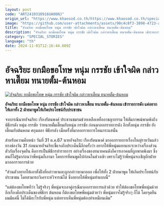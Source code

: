 ```yaml
---
layout: post
code: "ART2410310916UA06NJ"
origin_url: "https://www.khaosod.co.th/https://www.khaosod.co.th/special-stories/news_9483942"
image: "https://github.com/user-attachments/assets/90c4c8f3-3898-4723-aa92-f35d66dd817c"
title: "อัจฉริยะ ยกมือขอโทษ หนุ่ม กรรชัย เข้าใจผิด กล่าวหาเตี๊ยม ทนายตั้ม-ต้นหอม"
description: "อัจฉริยะ ยกมือขอโทษ หนุ่ม กรรชัย เข้าใจผิด กล่าวหาเตี๊ยม ทนายตั้ม-ต้นหอม เข้ารายการดัง แค่อยากให้เอาทั้ง 2 ฝ่ายมาพูดให้เกิดประโยชน์กับประชาชน"
category: "SPECIAL_STORIES"
language: "th"
date: 2024-11-01T12:16:44.609Z
---
```


# อัจฉริยะ ยกมือขอโทษ หนุ่ม กรรชัย เข้าใจผิด กล่าวหาเตี๊ยม ทนายตั้ม-ต้นหอม

[![อัจฉริยะ ยกมือขอโทษ หนุ่ม กรรชัย เข้าใจผิด กล่าวหาเตี๊ยม ทนายตั้ม-ต้นหอม](https://www.khaosod.co.th/wpapp/uploads/2024/10/455448-1.jpg "อัจฉริยะ ยกมือขอโทษ หนุ่ม กรรชัย เข้าใจผิด กล่าวหาเตี๊ยม ทนายตั้ม-ต้นหอม")](https://www.khaosod.co.th/wpapp/uploads/2024/10/455448-1.jpg)

**อัจฉริยะ ยกมือขอโทษ หนุ่ม กรรชัย เข้าใจผิด กล่าวหาเตี๊ยม ทนายตั้ม-ต้นหอม เข้ารายการดัง แค่อยากให้เอาทั้ง 2 ฝ่ายมาพูดให้เกิดประโยชน์กับประชาชน**

จากกรณีนายอัจฉริยะ เรืองรัตนพงศ์ ประธานชมรมช่วยเหลือเหยื่ออาชญากรรม ให้สัมภาษณ์พาดพิงถึงพิธีกรดัง หนุ่ม กรรชัย ว่าทนายตั้มเตี๊ยมกับหนุ่ม กรรชัย ก่อนมาออกรายการดัง อีกทั้งหนุ่ม กรรชัย ยังเตี๊ยมกับต้นหอม ศกุนตลา พิธีกรดัง เมื่อครั้งที่มาออกรายการโหนกระแสนั้น

สำหรับความคืบหน้า วันที่ 31 ต.ค.67 นายอัจฉริยะ เรืองรัตนพงศ์ มาออกรายการเรื่องใหญ่รายวันแล้ว ทางช่องวัน 31 ก่อนนายอัจฉริยะชี้แจงถึงประเด็นนี้อีกครั้งว่า อยากให้พี่หนุ่มแยกแยะระหว่างเรื่องส่วนตัวกับเรื่องจุดยืน คือการเป็นพิธีกรทำรายการ อย่างเรื่องของทนายคนดังก็ควรเอาคนที่ถูกพาดพิงมา ซึ่งตนก็ไม่รู้มาก่อนว่าพี่หนุ่มก็เอามา โดยการที่ตนพูดไปก่อนในช่วงเช้า เพราะไม่รู้ว่าพี่หนุ่มจะเชิญอีกฝ่ายมาออกรายการด้วย

“ส่วนตัวอยากให้เอาทั้งฝั่งที่กล่าวหาและถูกกล่าวหามาออก เพื่อให้ทั้ง 2 ฝ่ายมาพูด ให้เกิดประโยชน์กับประชาชน โดยสามารถวิเคราะห์วิจารณ์ได้ ซึ่งอยากให้พี่หนุ่มทำแบบนี้”



“แต่ต้องขอโทษทีว่า ไม่รู้จริงๆ พี่หนุ่มจะเอาคู่กรณีมาออกรายการแล้วด้วย ทำให้ต้องขอโทษพี่หนุ่มด้วย อีกเรื่องคือประเด็นของพิธีกร ต้นหอม ก็ต้องขอโทษพี่หนุ่มด้วยว่า พี่หนุ่มอาจไม่รู้จริงๆ ก็ได้ โดยจุดยืนผมมีแค่นี้ ไม่ได้มีอะไรกับพี่หนุ่ม แต่อยากเห็นพี่หนุ่มต้องทำเหมือนเดิม”



